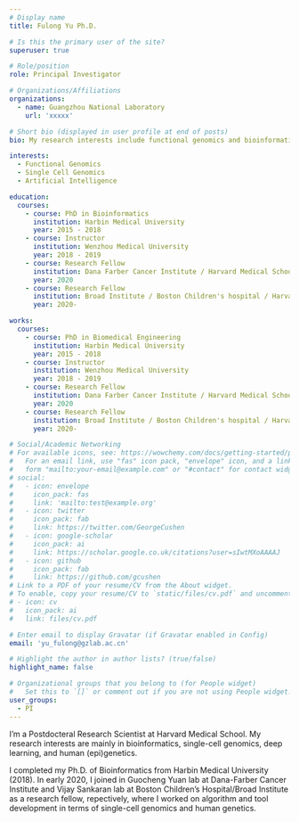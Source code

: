 ```yaml
---
# Display name
title: Fulong Yu Ph.D.

# Is this the primary user of the site?
superuser: true

# Role/position
role: Principal Investigator

# Organizations/Affiliations
organizations:
  - name: Guangzhou National Laboratory 
    url: 'xxxxx'

# Short bio (displayed in user profile at end of posts)
bio: My research interests include functional genomics and bioinformatics.

interests:
  - Functional Genomics
  - Single Cell Genomics
  - Artificial Intelligence

education:
  courses:
    - course: PhD in Bioinformatics
      institution: Harbin Medical University
      year: 2015 - 2018
    - course: Instructor
      institution: Wenzhou Medical University
      year: 2018 - 2019
    - course: Research Fellow
      institution: Dana Farber Cancer Institute / Harvard Medical School
      year: 2020
    - course: Research Fellow
      institution: Broad Institute / Boston Children's hospital / Harvard Medical School
      year: 2020-

works:
  courses:
    - course: PhD in Biomedical Engineering
      institution: Harbin Medical University
      year: 2015 - 2018
    - course: Instructor
      institution: Wenzhou Medical University
      year: 2018 - 2019
    - course: Research Fellow
      institution: Dana Farber Cancer Institute / Harvard Medical School
      year: 2020
    - course: Research Fellow
      institution: Broad Institute / Boston Children's hospital / Harvard Medical School
      year: 2020-

# Social/Academic Networking
# For available icons, see: https://wowchemy.com/docs/getting-started/page-builder/#icons
#   For an email link, use "fas" icon pack, "envelope" icon, and a link in the
#   form "mailto:your-email@example.com" or "#contact" for contact widget.
# social:
#   - icon: envelope
#     icon_pack: fas
#     link: 'mailto:test@example.org'
#   - icon: twitter
#     icon_pack: fab
#     link: https://twitter.com/GeorgeCushen
#   - icon: google-scholar
#     icon_pack: ai
#     link: https://scholar.google.co.uk/citations?user=sIwtMXoAAAAJ
#   - icon: github
#     icon_pack: fab
#     link: https://github.com/gcushen
# Link to a PDF of your resume/CV from the About widget.
# To enable, copy your resume/CV to `static/files/cv.pdf` and uncomment the lines below.
# - icon: cv
#   icon_pack: ai
#   link: files/cv.pdf

# Enter email to display Gravatar (if Gravatar enabled in Config)
email: 'yu_fulong@gzlab.ac.cn'

# Highlight the author in author lists? (true/false)
highlight_name: false

# Organizational groups that you belong to (for People widget)
#   Set this to `[]` or comment out if you are not using People widget.
user_groups:
  - PI
---
```


I’m a Postdocteral Research Scientist at Harvard Medical School. My research interests are mainly in bioinformatics, single-cell genomics, deep learning, and human (epi)genetics.

I completed my Ph.D. of Bioinformatics from Harbin Medical University (2018). In early 2020, I joined in Guocheng Yuan lab at Dana-Farber Cancer Institute and Vijay Sankaran lab at Boston Children’s Hospital/Broad Institute as a research fellow, repectively, where I worked on algorithm and tool development in terms of single-cell genomics and human genetics.
